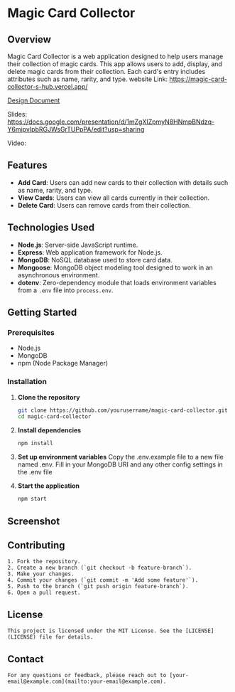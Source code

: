 # Magic Card Collector

## Overview
Magic Card Collector is a web application designed to help users manage their collection of magic cards. This app allows users to add, display, and delete magic cards from their collection. Each card's entry includes attributes such as name, rarity, and type.
website Link: https://magic-card-collector-s-hub.vercel.app/

[Design Document](/designDoc.pdf)

Slides: https://docs.google.com/presentation/d/1mZgXIZpmyN8HNmpBNdzq-Y6mipvIpbRGJWsGrTUPpPA/edit?usp=sharing

Video: 

## Features
- **Add Card**: Users can add new cards to their collection with details such as name, rarity, and type.
- **View Cards**: Users can view all cards currently in their collection.
- **Delete Card**: Users can remove cards from their collection.

## Technologies Used
- **Node.js**: Server-side JavaScript runtime.
- **Express**: Web application framework for Node.js.
- **MongoDB**: NoSQL database used to store card data.
- **Mongoose**: MongoDB object modeling tool designed to work in an asynchronous environment.
- **dotenv**: Zero-dependency module that loads environment variables from a `.env` file into `process.env`.

## Getting Started

### Prerequisites
- Node.js
- MongoDB
- npm (Node Package Manager)

### Installation
1. **Clone the repository**
   ```bash
   git clone https://github.com/yourusername/magic-card-collector.git
   cd magic-card-collector
2. **Install dependencies**
    ```bash
    npm install
3. **Set up environment variables**
    Copy the .env.example file to a new file named .env.
    Fill in your MongoDB URI and any other config settings in the .env file

4. **Start the application**
    ```bash
    npm start
    ```
## Screenshot 

## Contributing
    1. Fork the repository.
    2. Create a new branch (`git checkout -b feature-branch`).
    3. Make your changes.
    4. Commit your changes (`git commit -m 'Add some feature'`).
    5. Push to the branch (`git push origin feature-branch`).
    6. Open a pull request.

## License
    This project is licensed under the MIT License. See the [LICENSE](LICENSE) file for details.

## Contact
    For any questions or feedback, please reach out to [your-email@example.com](mailto:your-email@example.com).


    
